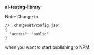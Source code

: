 **ai-testing-library**

Note: Change to
```
// .changeset/config.json
{
  "access": "public"
}
```
when you want to start publishing to NPM